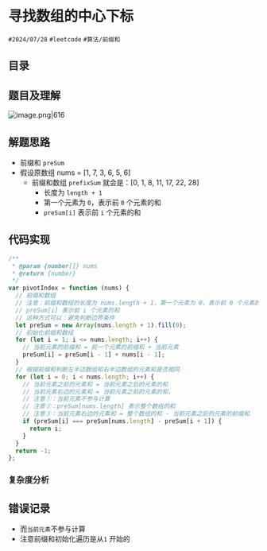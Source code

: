 
# 寻找数组的中心下标

`#2024/07/28` `#leetcode`  `#算法/前缀和`  

## 目录
<!-- toc -->
 ## 题目及理解 

![image.png|616](https://832-1310531898.cos.ap-beijing.myqcloud.com/806cae66a6a82c0cf9ac12cab22d1c66.png)

## 解题思路

- 前缀和 `preSum`
- 假设原数组 nums = [1, 7, 3, 6, 5, 6]
   - 前缀和数组 `prefixSum` 就会是：[0, 1, 8, 11, 17, 22, 28]
      - 长度为 `length + 1 ` 
      - 第一个元素为 `0`，表示前 `0` 个元素的和
      - `preSum[i]` 表示前 `i` 个元素的和

## 代码实现

```javascript
/**
 * @param {number[]} nums
 * @return {number}
 */
var pivotIndex = function (nums) {
  // 前缀和数组
  // 注意：前缀和数组的长度为 nums.length + 1，第一个元素为 0，表示前 0 个元素的和
  // preSum[i] 表示前 i 个元素的和
  // 这种方式可以：避免判断边界条件
  let preSum = new Array(nums.length + 1).fill(0);
  // 初始化前缀和数组
  for (let i = 1; i <= nums.length; i++) {
    // 当前元素的前缀和 = 前一个元素的前缀和 + 当前元素
    preSum[i] = preSum[i - 1] + nums[i - 1];
  }
  // 根据前缀和判断左半边数组和右半边数组的元素和是否相同
  for (let i = 0; i < nums.length; i++) {
    // 当前元素之前的元素和 = 当前元素之后的元素的和
    // 当前元素右边的元素和 = 当前元素之前的元素的和，
    // 注意①：当前元素不参与计算
    // 注意②：preSum[nums.length] 表示整个数组的和
    // 注意③：当前元素右边的元素和 = 整个数组的和 - 当前元素之后的元素的前缀和
    if (preSum[i] === preSum[nums.length] - preSum[i + 1]) {
      return i;
    }
  }
  return -1;
};
```

### 复杂度分析

## 错误记录

- 而`当前元素`不参与计算
- 注意前缀和初始化遍历是从`1` 开始的

